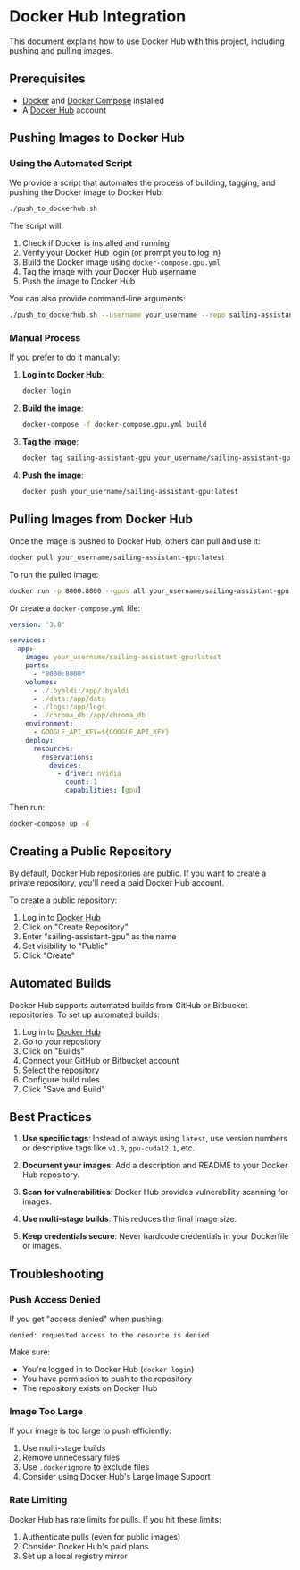 # Docker Hub Integration

This document explains how to use Docker Hub with this project, including pushing and pulling images.

## Prerequisites

- [Docker](https://docs.docker.com/get-docker/) and [Docker Compose](https://docs.docker.com/compose/install/) installed
- A [Docker Hub](https://hub.docker.com/) account

## Pushing Images to Docker Hub

### Using the Automated Script

We provide a script that automates the process of building, tagging, and pushing the Docker image to Docker Hub:

```bash
./push_to_dockerhub.sh
```

The script will:
1. Check if Docker is installed and running
2. Verify your Docker Hub login (or prompt you to log in)
3. Build the Docker image using `docker-compose.gpu.yml`
4. Tag the image with your Docker Hub username
5. Push the image to Docker Hub

You can also provide command-line arguments:

```bash
./push_to_dockerhub.sh --username your_username --repo sailing-assistant-gpu --tag v1.0
```

### Manual Process

If you prefer to do it manually:

1. **Log in to Docker Hub**:
   ```bash
   docker login
   ```

2. **Build the image**:
   ```bash
   docker-compose -f docker-compose.gpu.yml build
   ```

3. **Tag the image**:
   ```bash
   docker tag sailing-assistant-gpu your_username/sailing-assistant-gpu:latest
   ```

4. **Push the image**:
   ```bash
   docker push your_username/sailing-assistant-gpu:latest
   ```

## Pulling Images from Docker Hub

Once the image is pushed to Docker Hub, others can pull and use it:

```bash
docker pull your_username/sailing-assistant-gpu:latest
```

To run the pulled image:

```bash
docker run -p 8000:8000 --gpus all your_username/sailing-assistant-gpu:latest
```

Or create a `docker-compose.yml` file:

```yaml
version: '3.8'

services:
  app:
    image: your_username/sailing-assistant-gpu:latest
    ports:
      - "8000:8000"
    volumes:
      - ./.byaldi:/app/.byaldi
      - ./data:/app/data
      - ./logs:/app/logs
      - ./chroma_db:/app/chroma_db
    environment:
      - GOOGLE_API_KEY=${GOOGLE_API_KEY}
    deploy:
      resources:
        reservations:
          devices:
            - driver: nvidia
              count: 1
              capabilities: [gpu]
```

Then run:

```bash
docker-compose up -d
```

## Creating a Public Repository

By default, Docker Hub repositories are public. If you want to create a private repository, you'll need a paid Docker Hub account.

To create a public repository:

1. Log in to [Docker Hub](https://hub.docker.com/)
2. Click on "Create Repository"
3. Enter "sailing-assistant-gpu" as the name
4. Set visibility to "Public"
5. Click "Create"

## Automated Builds

Docker Hub supports automated builds from GitHub or Bitbucket repositories. To set up automated builds:

1. Log in to [Docker Hub](https://hub.docker.com/)
2. Go to your repository
3. Click on "Builds"
4. Connect your GitHub or Bitbucket account
5. Select the repository
6. Configure build rules
7. Click "Save and Build"

## Best Practices

1. **Use specific tags**: Instead of always using `latest`, use version numbers or descriptive tags like `v1.0`, `gpu-cuda12.1`, etc.

2. **Document your images**: Add a description and README to your Docker Hub repository.

3. **Scan for vulnerabilities**: Docker Hub provides vulnerability scanning for images.

4. **Use multi-stage builds**: This reduces the final image size.

5. **Keep credentials secure**: Never hardcode credentials in your Dockerfile or images.

## Troubleshooting

### Push Access Denied

If you get "access denied" when pushing:

```
denied: requested access to the resource is denied
```

Make sure:
- You're logged in to Docker Hub (`docker login`)
- You have permission to push to the repository
- The repository exists on Docker Hub

### Image Too Large

If your image is too large to push efficiently:

1. Use multi-stage builds
2. Remove unnecessary files
3. Use `.dockerignore` to exclude files
4. Consider using Docker Hub's Large Image Support

### Rate Limiting

Docker Hub has rate limits for pulls. If you hit these limits:

1. Authenticate pulls (even for public images)
2. Consider Docker Hub's paid plans
3. Set up a local registry mirror 